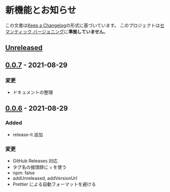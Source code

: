 # 新機能とお知らせ

この文書は[Keep a Changelog](https://keepachangelog.com/ja/1.0.0/)の形式に基づいています。
このプロジェクトは[セマンティック バージョニング](https://semver.org/lang/ja/spec/v2.0.0.html)に**準拠していません**。

## [Unreleased]

## [0.0.7] - 2021-08-29

### 変更

- ドキュメントの整理

## [0.0.6] - 2021-08-29

### Added

- release-it 追加

### 変更

- GitHub Releases 対応
- タグ名の接頭辞に `v` を使う
- npm: false
- addUnreleased, addVersionUrl
- Prettier による自動フォーマットを避ける

<!-- prettier-ignore -->
[Unreleased]: https://github.com/kou029w/_/compare/v0.0.7...HEAD
[0.0.7]: https://github.com/kou029w/_/compare/v0.0.6...v0.0.7
[0.0.6]: https://github.com/kou029w/_/compare/v0.0.5...v0.0.6

